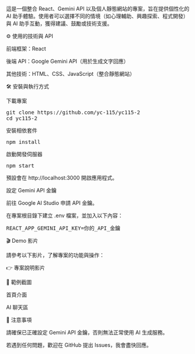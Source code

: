 這是一個整合 React、Gemini API 以及個人靜態網站的專案，旨在提供個性化的 AI 助手體驗。使用者可以選擇不同的情境（如心理輔助、興趣探索、程式開發）與 AI 助手互動，獲得建議、鼓勵或技術支援。

⚙️ 使用的技術與 API

前端框架：React

後端 API：Google Gemini API（用於生成文字回應）

其他技術：HTML、CSS、JavaScript（整合靜態網站）

🛠️ 安裝與執行方式

下載專案
<pre>git clone https://github.com/yc-115/yc115-2
cd yc115-2</pre>

安裝相依套件

<pre>npm install</pre>


啟動開發伺服器

<pre>npm start</pre>

預設會在 http://localhost:3000
 開啟應用程式。

設定 Gemini API 金鑰

前往 Google AI Studio
 申請 API 金鑰。

在專案根目錄下建立 .env 檔案，並加入以下內容：

<pre>REACT_APP_GEMINI_API_KEY=你的_API_金鑰</pre>

🎬 Demo 影片

請參考以下影片，了解專案的功能與操作：

👉 專案說明影片

📸 範例截圖

首頁介面

AI 聊天區

📝 注意事項

請確保已正確設定 Gemini API 金鑰，否則無法正常使用 AI 生成服務。

若遇到任何問題，歡迎在 GitHub 提出 Issues，我會盡快回應。
